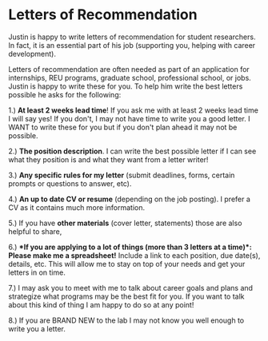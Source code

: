 # Letters of Recommendation

Justin is happy to write letters of recommendation for student researchers. In fact, it is an essential part of his job (supporting you, helping with career development).&#x20;

Letters of recommendation are often needed as part of an application for internships, REU programs, graduate school, professional school, or jobs. Justin is happy to write these for you. To help him write the best letters possible he asks for the following:&#x20;

1.) **At least 2 weeks lead time**! If you ask me with at least 2 weeks lead time I will say yes! If you don't, I may not have time to write you a good letter. I WANT to write these for you but if you don't plan ahead it may not be possible.&#x20;

2.) **The position description**. I can write the best possible letter if I can see what they position is and what they want from a letter writer!

3.) **Any specific rules for my letter** (submit deadlines, forms, certain prompts or questions to answer, etc).&#x20;

4.) **An up to date CV or resume** (depending on the job posting). I prefer a CV as it contains much more information.&#x20;

5.) If you have **other materials** (cover letter, statements) those are also helpful to share,&#x20;

6.) **\*If you are applying to a lot of things (more than 3 letters at a time)\*: Please make me a spreadsheet!** Include a link to each position, due date(s), details, etc. This will allow me to stay on top of your needs and get your letters in on time.&#x20;

7.) I may ask you to meet with me to talk about career goals and plans and strategize what programs may be the best fit for you. If you want to talk about this kind of thing I am happy to do so at any point!

8.) If you are BRAND NEW to the lab I may not know you well enough to write you a letter.&#x20;
